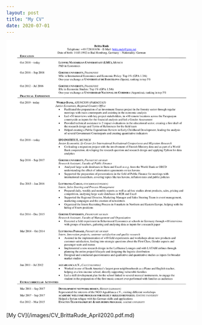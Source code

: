 ```yaml
---
layout: post
title: "My CV"
date: 2020-07-01
---
```


<img src="/images/CV_BrittaRude_April2020.pdf" alt="My CV" style="max-width:100%;"/>
[My CV](/images/CV_BrittaRude_April2020.pdf.md)
